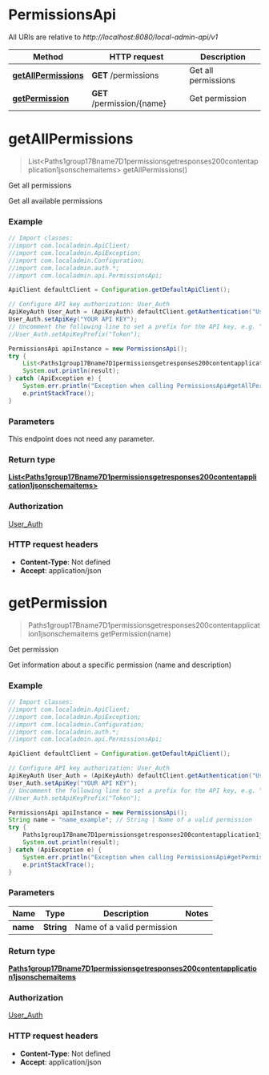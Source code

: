 # PermissionsApi

All URIs are relative to *http://localhost:8080/local-admin-api/v1*

Method | HTTP request | Description
------------- | ------------- | -------------
[**getAllPermissions**](PermissionsApi.md#getAllPermissions) | **GET** /permissions | Get all permissions
[**getPermission**](PermissionsApi.md#getPermission) | **GET** /permission/{name} | Get permission

<a name="getAllPermissions"></a>
# **getAllPermissions**
> List&lt;Paths1group17Bname7D1permissionsgetresponses200contentapplication1jsonschemaitems&gt; getAllPermissions()

Get all permissions

Get all available permissions

### Example
```java
// Import classes:
//import com.localadmin.ApiClient;
//import com.localadmin.ApiException;
//import com.localadmin.Configuration;
//import com.localadmin.auth.*;
//import com.localadmin.api.PermissionsApi;

ApiClient defaultClient = Configuration.getDefaultApiClient();

// Configure API key authorization: User_Auth
ApiKeyAuth User_Auth = (ApiKeyAuth) defaultClient.getAuthentication("User_Auth");
User_Auth.setApiKey("YOUR API KEY");
// Uncomment the following line to set a prefix for the API key, e.g. "Token" (defaults to null)
//User_Auth.setApiKeyPrefix("Token");

PermissionsApi apiInstance = new PermissionsApi();
try {
    List<Paths1group17Bname7D1permissionsgetresponses200contentapplication1jsonschemaitems> result = apiInstance.getAllPermissions();
    System.out.println(result);
} catch (ApiException e) {
    System.err.println("Exception when calling PermissionsApi#getAllPermissions");
    e.printStackTrace();
}
```

### Parameters
This endpoint does not need any parameter.

### Return type

[**List&lt;Paths1group17Bname7D1permissionsgetresponses200contentapplication1jsonschemaitems&gt;**](Paths1group17Bname7D1permissionsgetresponses200contentapplication1jsonschemaitems.md)

### Authorization

[User_Auth](../README.md#User_Auth)

### HTTP request headers

 - **Content-Type**: Not defined
 - **Accept**: application/json

<a name="getPermission"></a>
# **getPermission**
> Paths1group17Bname7D1permissionsgetresponses200contentapplication1jsonschemaitems getPermission(name)

Get permission

Get information about a specific permission (name and description)

### Example
```java
// Import classes:
//import com.localadmin.ApiClient;
//import com.localadmin.ApiException;
//import com.localadmin.Configuration;
//import com.localadmin.auth.*;
//import com.localadmin.api.PermissionsApi;

ApiClient defaultClient = Configuration.getDefaultApiClient();

// Configure API key authorization: User_Auth
ApiKeyAuth User_Auth = (ApiKeyAuth) defaultClient.getAuthentication("User_Auth");
User_Auth.setApiKey("YOUR API KEY");
// Uncomment the following line to set a prefix for the API key, e.g. "Token" (defaults to null)
//User_Auth.setApiKeyPrefix("Token");

PermissionsApi apiInstance = new PermissionsApi();
String name = "name_example"; // String | Name of a valid permission
try {
    Paths1group17Bname7D1permissionsgetresponses200contentapplication1jsonschemaitems result = apiInstance.getPermission(name);
    System.out.println(result);
} catch (ApiException e) {
    System.err.println("Exception when calling PermissionsApi#getPermission");
    e.printStackTrace();
}
```

### Parameters

Name | Type | Description  | Notes
------------- | ------------- | ------------- | -------------
 **name** | **String**| Name of a valid permission |

### Return type

[**Paths1group17Bname7D1permissionsgetresponses200contentapplication1jsonschemaitems**](Paths1group17Bname7D1permissionsgetresponses200contentapplication1jsonschemaitems.md)

### Authorization

[User_Auth](../README.md#User_Auth)

### HTTP request headers

 - **Content-Type**: Not defined
 - **Accept**: application/json

